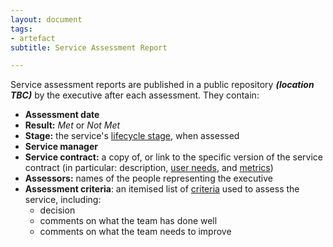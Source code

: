 ```yaml
---
layout: document
tags:
- artefact
subtitle: Service Assessment Report

---
```

Service assessment reports are published in a public repository **_(location TBC)_** by the executive after each assessment.  They contain:

* **Assessment date**
* **Result:** _Met_ or _Not Met_
* **Stage:** the service's [lifecycle stage](/lifecycle), when assessed
* **Service manager**
* **Service contract:** a copy of, or link to the specific version of the service contract (in particular: description, [user needs](/user-needs), and [metrics](/measuring-service-performance))
* **Assessors:** names of the people representing the executive
* **Assessment criteria**: an itemised list of [criteria](/assessment-criteria) used to assess the service, including:
  * decision
  * comments on what the team has done well
  * comments on what the team needs to improve